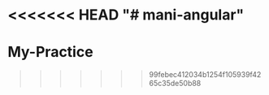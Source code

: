 <<<<<<< HEAD
"# mani-angular" 
=======
# My-Practice
>>>>>>> 99febec412034b1254f105939f4265c35de50b88
